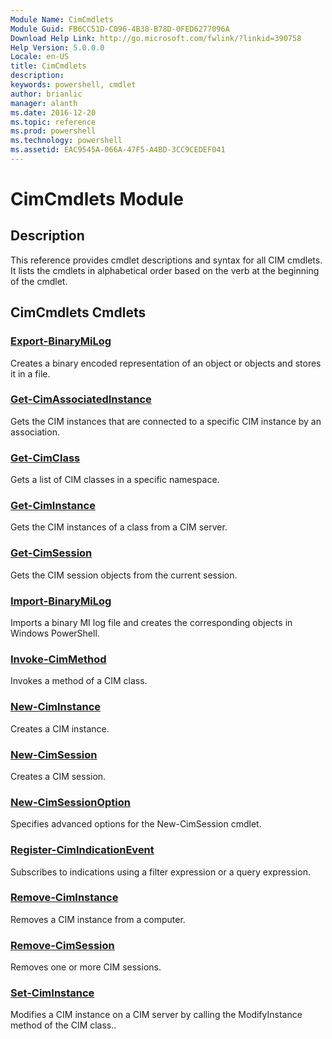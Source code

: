 ```yaml
---
Module Name: CimCmdlets
Module Guid: FB6CC51D-C096-4B38-B78D-0FED6277096A
Download Help Link: http://go.microsoft.com/fwlink/?linkid=390758
Help Version: 5.0.0.0
Locale: en-US
title: CimCmdlets
description: 
keywords: powershell, cmdlet
author: brianlic
manager: alanth
ms.date: 2016-12-20
ms.topic: reference
ms.prod: powershell
ms.technology: powershell
ms.assetid: EAC9545A-066A-47F5-A4BD-3CC9CEDEF041
---
```


# CimCmdlets Module
## Description
This reference provides cmdlet descriptions and syntax for all CIM cmdlets. It lists the cmdlets in alphabetical order based on the verb at the beginning of the cmdlet.

## CimCmdlets Cmdlets
### [Export-BinaryMiLog](./Export-BinaryMiLog.md)
Creates a binary encoded representation of an object or objects and stores it in a file.

### [Get-CimAssociatedInstance](./Get-CimAssociatedInstance.md)
Gets the CIM instances that are connected to a specific CIM instance by an association.

### [Get-CimClass](./Get-CimClass.md)
Gets a list of CIM classes in a specific namespace.

### [Get-CimInstance](./Get-CimInstance.md)
Gets the CIM instances of a class from a CIM server.

### [Get-CimSession](./Get-CimSession.md)
Gets the CIM session objects from the current session.

### [Import-BinaryMiLog](./Import-BinaryMiLog.md)
Imports a binary MI log file and creates the corresponding objects in Windows PowerShell.

### [Invoke-CimMethod](./Invoke-CimMethod.md)
Invokes a method of a CIM class.

### [New-CimInstance](./New-CimInstance.md)
Creates a CIM instance.

### [New-CimSession](./New-CimSession.md)
Creates a CIM session.

### [New-CimSessionOption](./New-CimSessionOption.md)
Specifies advanced options for the New-CimSession cmdlet.

### [Register-CimIndicationEvent](./Register-CimIndicationEvent.md)
Subscribes to indications using a filter expression or a query expression.

### [Remove-CimInstance](./Remove-CimInstance.md)
Removes a CIM instance from a computer.

### [Remove-CimSession](./Remove-CimSession.md)
Removes one or more CIM sessions.

### [Set-CimInstance](./Set-CimInstance.md)
Modifies a CIM instance on a CIM server by calling the ModifyInstance method of the CIM class..

